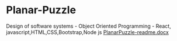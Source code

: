 # Planar-Puzzle
Design of software systems - Object Oriented Programming - React, javascript,HTML,CSS,Bootstrap,Node js
[PlanarPuzzle-readme.docx](https://github.com/chaitanyantr/Planar-Puzzle/files/9740224/PlanarPuzzle-readme.docx)
